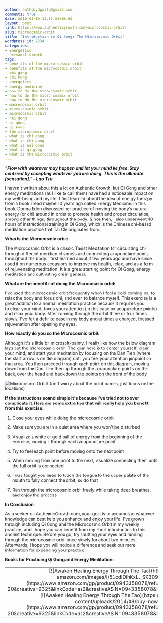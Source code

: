 ```yaml
---
author: anthonydgallo@gmail.com
comments: true
date: 2016-09-10 15:25:01+00:00
layout: post
link: https://www.authenticgrowth.com/microcosmic-orbit/
slug: microcosmic-orbit
title: 'Introduction to Qi Gong: The Microcosmic Orbit'
wordpress_id: 2234
categories:
- Energetics
- Personal Growth
tags:
- benefits of the micro-cosmic orbit
- benefits of the microcosmic orbit
- chi gong
- chi kung
- energetics
- energy medicine
- how to do the mico-cosmic orbit
- how to do the micro cosmic orbit
- how to do the microcosmic orbit
- macrocosmic orbit
- micro-cosmic orbit
- microcosmic orbit
- nei gong
- qi gong
- qi kung
- the microcosmic orbit
- what is chi gong
- what is chi gung
- what is nei gong
- what is qi gong
- what is the microcosmic orbit
---
```


_**"Flow with whatever may happen and let your mind be free. Stay centered by accepting whatever you are doing. This is the ultimate [sensation]." - Lao Tzu**_


I haven't written about this a lot on Authentic Growth, but Qi Gong and other energy meditations (as I like to call them) have had a noticeable impact on my well-being and my life. I first learned about the idea of energy therapy from a book I read maybe 10 years ago called Energy Medicine. In this book, Donna Eden discussed her practice of moving the body's natural energy (or chi) around in order to promote health and proper circulation, among other things, throughout the body. Since then, I also underwent 40 hours of instructional training in Qi Gong, which is the Chinese chi-based meditation practice that Tai Chi originates from.


**What is the Microcosmic orbit:**


The Microcosmic Orbit is a classic Taoist Meditation for circulating chi through different meridian channels and connecting acupuncture points throughout the body. I first learned about it two years ago and have since used it on numerous occasions to improve my health, relax, and as a form of rejuvenating meditation. It is a great starting point for Qi Gong, energy meditation and cultivating chi in general.


**What are the benefits of doing the Microcosmic orbit:**


I've used the microcosmic orbit frequently when I feel a cold coming on, to relax the body and focus chi, and even to balance myself. This exercise is a great addition to a normal meditation practice because it requires you to clear your mind, focus your attention (in this case on acupuncture points) and relax your body. After running through the orbit three or four times slowly, I've felt a definite ease in my body and at times a charged, focused rejuvenation after opening my eyes.


**How exactly do you do the Microcosmic orbit:**


Although it's a little bit microsoft-painty, I really like how the below diagram lays out the microcosmic orbit. The goal here is to center yourself, clear your mind, and start your meditation by focusing on the Dan Tien (where the start arrow is on the diagram) until you feel your attention pinpoint on that area. You then proceed through each point on this diagram, moving down from the Dan Tien then up through the acupuncture points on the back, over the head and back down the points on the front of the body.




![Microcosmic Orbit](http://1.bp.blogspot.com/-yqvUL687Jkc/Urxnh2KYxOI/AAAAAAAAGCk/s-DrdiblYw8/s1600/microorbit1.gif)(Don't worry about the point names, just focus on the locations)


**If the instructions sound simple it's because I've tried not to over complicate it. Here are some extra tips that will really help you benefit from this exercise:**



 	
  1. Close your eyes while doing the microcosmic orbit

 	
  2. Make sure you are in a quiet area where you won't be disturbed

 	
  3. Visualize a white or gold ball of energy from the beginning of the exercise, moving it through each acupuncture point

 	
  4. Try to feel each point before moving onto the next point

 	
  5. When moving from one point to the next, visualize connecting them until the full orbit is connected

 	
  6. I was taught you need to touch the tongue to the upper palate of the mouth to fully connect the orbit, so do that

 	
  7. Run through the microcosmic orbit freely while taking deep breathes, and enjoy the process


**In Conclusion:**


As a seeker on AuthenticGrowth.com, your goal is to accumulate whatever knowledge can best help you enhance and enjoy your life. I've grown through including Qi Gong and the Microcosmic Orbit in my weekly practice, and I hope you can benefit from my short introduction to this ancient technique. Before you go, try shutting your eyes and running through the microcosmic orbit once slowly for about two minutes. Afterwards, I hope you will notice a difference and seek out more information for expanding your practice.


**Books for Practicing Qi Gong and Energy Meditation:**
<table >
<tbody >
<tr align="center" >

<td >[![Awaken Healing Energy Through The Tao](https://images-na.ssl-images-amazon.com/images/I/51cdlDlhKxL._SX309_BO1,204,203,200_.jpg)](https://www.amazon.com/gp/product/0943358078/ref=as_li_qf_asin_il_tl?ie=UTF8&tag=rtbks-20&creative=9325&linkCode=as2&creativeASIN=0943358078&linkId=defe85c56d120bf1a3be7fa0005d86eb)[![Awaken Healing Energy Through The Tao](https://www.authenticgrowth.com/wp-content/uploads/2014/08/buy-now-on-amazon.gif)](https://www.amazon.com/gp/product/0943358078/ref=as_li_qf_asin_il_tl?ie=UTF8&tag=rtbks-20&creative=9325&linkCode=as2&creativeASIN=0943358078&linkId=defe85c56d120bf1a3be7fa0005d86eb)
</td>

<td >[![Qi-Gong Therapy](https://images-na.ssl-images-amazon.com/images/I/51vhvO-YG1L._SX347_BO1,204,203,200_.jpg)](https://www.amazon.com/gp/product/0882681389/ref=as_li_qf_asin_il_tl?ie=UTF8&tag=rtbks-20&creative=9325&linkCode=as2&creativeASIN=0882681389&linkId=7fbb3e6ef86c0377c575086e36610257)[![Qi-Gong Therapy](https://www.authenticgrowth.com/wp-content/uploads/2014/08/buy-now-on-amazon.gif)](https://www.amazon.com/gp/product/0882681389/ref=as_li_qf_asin_il_tl?ie=UTF8&tag=rtbks-20&creative=9325&linkCode=as2&creativeASIN=0882681389&linkId=7fbb3e6ef86c0377c575086e36610257)
</td>

<td >[![Energy Medicine](https://images-na.ssl-images-amazon.com/images/I/4129pWsXQDL._SX385_BO1,204,203,200_.jpg)](https://www.amazon.com/gp/product/1585426504/ref=as_li_qf_asin_il_tl?ie=UTF8&tag=rtbks-20&creative=9325&linkCode=as2&creativeASIN=1585426504&linkId=16a34f067ab3dcb37ed8499bdaa4dd20)[![Energy Medicine](https://www.authenticgrowth.com/wp-content/uploads/2014/08/buy-now-on-amazon.gif)](https://www.amazon.com/gp/product/1585426504/ref=as_li_qf_asin_il_tl?ie=UTF8&tag=rtbks-20&creative=9325&linkCode=as2&creativeASIN=1585426504&linkId=16a34f067ab3dcb37ed8499bdaa4dd20)
</td>
</tr>
</tbody>
</table>

